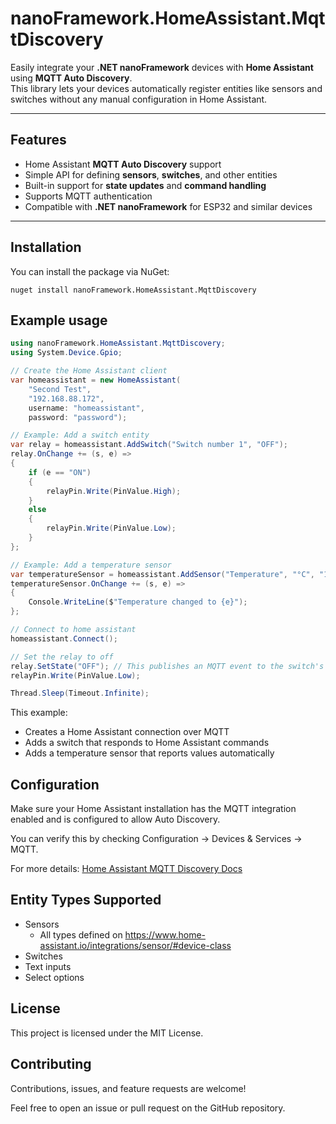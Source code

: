 # nanoFramework.HomeAssistant.MqttDiscovery

Easily integrate your **.NET nanoFramework** devices with **Home Assistant** using **MQTT Auto Discovery**.  
This library lets your devices automatically register entities like sensors and switches without any manual configuration in Home Assistant.

---

## Features

- Home Assistant **MQTT Auto Discovery** support  
- Simple API for defining **sensors**, **switches**, and other entities  
- Built-in support for **state updates** and **command handling**  
- Supports MQTT authentication  
- Compatible with **.NET nanoFramework** for ESP32 and similar devices  

---

## Installation

You can install the package via NuGet:

`nuget install nanoFramework.HomeAssistant.MqttDiscovery`

## Example usage

```csharp
using nanoFramework.HomeAssistant.MqttDiscovery;
using System.Device.Gpio;

// Create the Home Assistant client
var homeassistant = new HomeAssistant(
    "Second Test",
    "192.168.88.172",
    username: "homeassistant",
    password: "password");

// Example: Add a switch entity
var relay = homeassistant.AddSwitch("Switch number 1", "OFF");
relay.OnChange += (s, e) =>
{
    if (e == "ON")
    {
        relayPin.Write(PinValue.High);
    }
    else
    {
        relayPin.Write(PinValue.Low);
    }
};

// Example: Add a temperature sensor
var temperatureSensor = homeassistant.AddSensor("Temperature", "°C", "18", DeviceClass.Temperature);
temperatureSensor.OnChange += (s, e) =>
{
    Console.WriteLine($"Temperature changed to {e}");
};

// Connect to home assistant
homeassistant.Connect();

// Set the relay to off
relay.SetState("OFF"); // This publishes an MQTT event to the switch's state topic. Home assistant will show the new state of off.
relayPin.Write(PinValue.Low);

Thread.Sleep(Timeout.Infinite);
```

This example:

- Creates a Home Assistant connection over MQTT
- Adds a switch that responds to Home Assistant commands
- Adds a temperature sensor that reports values automatically

## Configuration

Make sure your Home Assistant installation has the MQTT integration enabled and is configured to allow Auto Discovery.

You can verify this by checking Configuration → Devices & Services → MQTT.

For more details: [Home Assistant MQTT Discovery Docs](https://www.home-assistant.io/docs/mqtt/discovery/)

## Entity Types Supported

- Sensors
  - All types defined on https://www.home-assistant.io/integrations/sensor/#device-class
- Switches
- Text inputs
- Select options

## License

This project is licensed under the MIT License.

## Contributing

Contributions, issues, and feature requests are welcome!

Feel free to open an issue or pull request on the GitHub repository.
